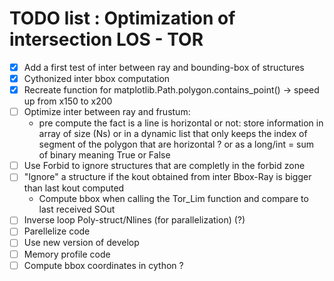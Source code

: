 # TODO list : Optimization of intersection LOS - TOR
- [x] Add a first test of inter between ray and bounding-box of structures
- [x] Cythonized inter bbox computation
- [x] Recreate function for matplotlib.Path.polygon.contains_point()
  -> speed up from x150 to x200
- [ ] Optimize inter between ray and frustum:
  - pre compute the fact is a line is horizontal or not: store information in array of size (Ns) or in a dynamic list that only keeps the index of segment of the polygon that are horizontal ? or as a long/int = sum of binary meaning True or False
- [ ] Use Forbid to ignore structures that are completly in the forbid zone
- [ ] "Ignore" a structure if the kout obtained from inter Bbox-Ray is bigger than last kout computed
  - Compute bbox when calling the Tor_Lim function and compare to last received SOut
- [ ] Inverse loop Poly-struct/Nlines (for parallelization) (?)
- [ ] Parellelize code
- [ ] Use new version of develop
- [ ] Memory profile code
- [ ] Compute bbox coordinates in cython ?
